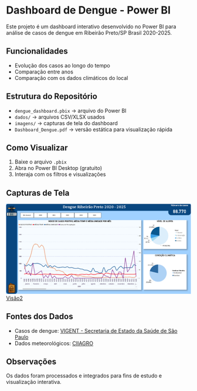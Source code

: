 # Dashboard de Dengue - Power BI

Este projeto é um dashboard interativo desenvolvido no Power BI para análise de casos de dengue em Ribeirão Preto/SP Brasil 2020-2025.

## Funcionalidades
- Evolução dos casos ao longo do tempo
- Comparação entre anos
- Comparação com os dados climáticos do local
## Estrutura do Repositório
- `dengue_dashboard.pbix` → arquivo do Power BI
- `dados/` → arquivos CSV/XLSX usados
- `imagens/` → capturas de tela do dashboard
- `Dashboard_Dengue.pdf` → versão estática para visualização rápida

## Como Visualizar
1. Baixe o arquivo `.pbix`
2. Abra no Power BI Desktop (gratuito)
3. Interaja com os filtros e visualizações

## Capturas de Tela
![Visão Geral](imagem/Powerbi1arboviroeses.png)
[Visão2](imagem/Powerbi_2_arboviroses.png)

## Fontes dos Dados
- Casos de dengue: [VIGENT - Secretaria de Estado da Saúde de São Paulo](https://vigent.saude.sp.gov.br/sisawebinfo/)
- Dados meteorológicos: [CIIAGRO](http://www.ciiagro.org.br/ema/)

## Observações
Os dados foram processados e integrados para fins de estudo e visualização interativa.
